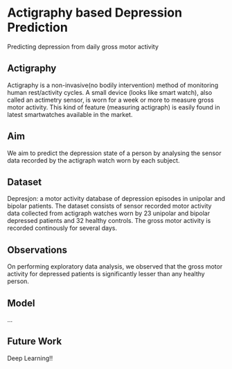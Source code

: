 # Actigraphy based Depression Prediction
Predicting depression from daily gross motor activity

## Actigraphy
Actigraphy is a non-invasive(no bodily intervention) method of monitoring human rest/activity cycles. 
A small device (looks like smart watch), also called an actimetry sensor, is worn for a week or more to measure gross motor activity. 
This kind of feature (measuring actigraph) is easily found in latest smartwatches available in the market.


## Aim
We aim to predict the depression state of a person by analysing the sensor data recorded by the actigraph watch worn by each subject.

## Dataset
Depresjon: a motor activity database of depression episodes in unipolar and bipolar patients.
The dataset consists of sensor recorded motor activity data collected from actigraph watches worn by 23 unipolar and bipolar depressed patients and 32 healthy controls.
The gross motor activity is recorded continously for several days. 

## Observations
On performing exploratory data analysis, we observed that the gross motor activity for depressed patients is significantly lesser than any healthy person.


## Model
...

## Future Work
Deep Learning!!


